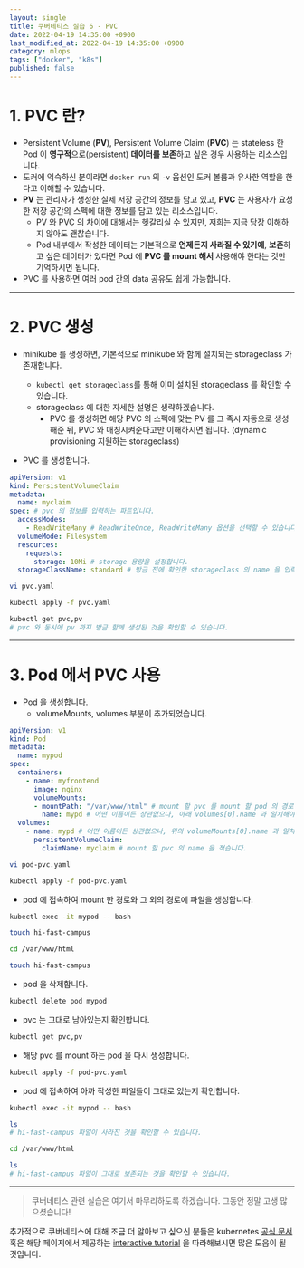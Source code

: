 ```yaml
---
layout: single
title: 쿠버네티스 실습 6 - PVC
date: 2022-04-19 14:35:00 +0900
last_modified_at: 2022-04-19 14:35:00 +0900
category: mlops
tags: ["docker", "k8s"]
published: false
---
```


# 1. PVC 란?

- Persistent Volume (**PV**), Persistent Volume Claim (**PVC**) 는 stateless 한 Pod 이 **영구적**으로(persistent) **데이터를 보존**하고 싶은 경우 사용하는 리소스입니다.
- 도커에 익숙하신 분이라면 `docker run` 의 `-v` 옵션인 도커 볼륨과 유사한 역할을 한다고 이해할 수 있습니다.
- **PV** 는 관리자가 생성한 실제 저장 공간의 정보를 담고 있고, **PVC** 는 사용자가 요청한 저장 공간의 스펙에 대한 정보를 담고 있는 리소스입니다.
    - PV 와 PVC 의 차이에 대해서는 헷갈리실 수 있지만, 저희는 지금 당장 이해하지 않아도 괜찮습니다.
    - Pod 내부에서 작성한 데이터는 기본적으로 **언제든지 사라질 수 있기에**, **보존**하고 싶은 데이터가 있다면 Pod 에 **PVC 를 mount 해서** 사용해야 한다는 것만 기억하시면 됩니다.
- PVC 를 사용하면 여러 pod 간의 data 공유도 쉽게 가능합니다.

---

# 2. PVC 생성

- minikube 를 생성하면, 기본적으로 minikube 와 함께 설치되는 storageclass 가 존재합니다.
    - `kubectl get storageclass`를 통해 이미 설치된 storageclass 를 확인할 수 있습니다.
    - storageclass 에 대한 자세한 설명은 생략하겠습니다.
        - PVC 를 생성하면 해당 PVC 의 스펙에 맞는 PV 를 그 즉시 자동으로 생성해준 뒤, PVC 와 매칭시켜준다고만 이해하시면 됩니다. (dynamic provisioning 지원하는 storageclass)

- PVC 를 생성합니다.

```yaml
apiVersion: v1
kind: PersistentVolumeClaim
metadata:
  name: myclaim
spec: # pvc 의 정보를 입력하는 파트입니다.
  accessModes:
    - ReadWriteMany # ReadWriteOnce, ReadWriteMany 옵션을 선택할 수 있습니다.
  volumeMode: Filesystem
  resources:
    requests:
      storage: 10Mi # storage 용량을 설정합니다.
  storageClassName: standard # 방금 전에 확인한 storageclass 의 name 을 입력합니다.
```

```bash
vi pvc.yaml

kubectl apply -f pvc.yaml

kubectl get pvc,pv
# pvc 와 동시에 pv 까지 방금 함께 생성된 것을 확인할 수 있습니다.
```

---

# 3. Pod 에서 PVC 사용

- Pod 을 생성합니다.
    - volumeMounts, volumes 부분이 추가되었습니다.

```yaml
apiVersion: v1
kind: Pod
metadata:
  name: mypod
spec:
  containers:
    - name: myfrontend
      image: nginx
      volumeMounts:
      - mountPath: "/var/www/html" # mount 할 pvc 를 mount 할 pod 의 경로를 적습니다.
        name: mypd # 어떤 이름이든 상관없으나, 아래 volumes[0].name 과 일치해야 합니다.
  volumes:
    - name: mypd # 어떤 이름이든 상관없으나, 위의 volumeMounts[0].name 과 일치해야 합니다.
      persistentVolumeClaim:
        claimName: myclaim # mount 할 pvc 의 name 을 적습니다.
```

```bash
vi pod-pvc.yaml

kubectl apply -f pod-pvc.yaml
```

- pod 에 접속하여 mount 한 경로와 그 외의 경로에 파일을 생성합니다.

```bash
kubectl exec -it mypod -- bash

touch hi-fast-campus

cd /var/www/html

touch hi-fast-campus
```

- pod 을 삭제합니다.

```bash
kubectl delete pod mypod
```

- pvc 는 그대로 남아있는지 확인합니다.

```bash
kubectl get pvc,pv
```

- 해당 pvc 를 mount 하는 pod 을 다시 생성합니다.

```bash
kubectl apply -f pod-pvc.yaml
```

- pod 에 접속하여 아까 작성한 파일들이 그대로 있는지 확인합니다.

```bash
kubectl exec -it mypod -- bash

ls
# hi-fast-campus 파일이 사라진 것을 확인할 수 있습니다.

cd /var/www/html

ls
# hi-fast-campus 파일이 그대로 보존되는 것을 확인할 수 있습니다.

```

---

> 쿠버네티스 관련 실습은 여기서 마무리하도록 하겠습니다. 그동안 정말 고생 많으셨습니다!

추가적으로 쿠버네티스에 대해 조금 더 알아보고 싶으신 분들은 kubernetes [공식 문서](https://kubernetes.io/ko/docs/home/) 혹은 해당 페이지에서 제공하는 [interactive tutorial](https://kubernetes.io/ko/docs/tutorials/kubernetes-basics/create-cluster/cluster-interactive/) 을 따라해보시면 많은 도움이 될 것입니다.
>